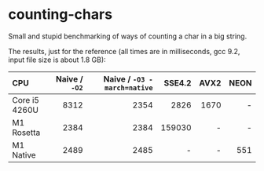 # counting-chars
Small and stupid benchmarking of ways of counting a char in a big string.

The results, just for the reference (all times are in milliseconds, gcc 9.2, input file size is about 1.8 GB):

| CPU                     | Naive / `-O2` | Naive / `-O3 -march=native` | SSE4.2 | AVX2 | NEON |
|:----------------------- | -------------:| ---------------------------:| ------:| ----:| ----:|
| Core i5 4260U	          |          8312 |                        2354 |   2826 | 1670 |    - |
| M1 Rosetta              |          2384 |                        2384 | 159030 |    - |    - |
| M1 Native               |          2489 |                        2485 |      - |    - |  551 |
